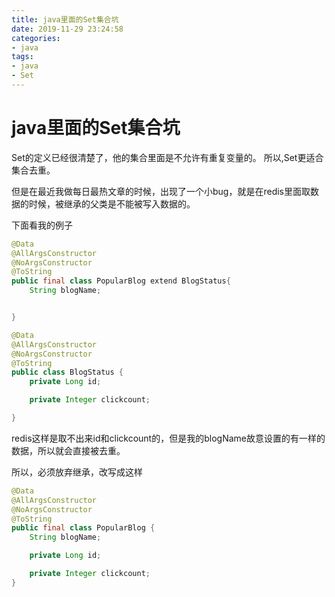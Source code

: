 ```yaml
---
title: java里面的Set集合坑
date: 2019-11-29 23:24:58
categories:
- java
tags:
- java
- Set
---
```



# java里面的Set集合坑


Set的定义已经很清楚了，他的集合里面是不允许有重复变量的。
所以,Set更适合集合去重。

但是在最近我做每日最热文章的时候，出现了一个小bug，就是在redis里面取数据的时候，被继承的父类是不能被写入数据的。


下面看我的例子

```java
@Data
@AllArgsConstructor
@NoArgsConstructor
@ToString
public final class PopularBlog extend BlogStatus{
    String blogName;


}

@Data
@AllArgsConstructor
@NoArgsConstructor
@ToString
public class BlogStatus {
    private Long id;

    private Integer clickcount;

}

```


redis这样是取不出来id和clickcount的，但是我的blogName故意设置的有一样的数据，所以就会直接被去重。


所以，必须放弃继承，改写成这样

```java
@Data
@AllArgsConstructor
@NoArgsConstructor
@ToString
public final class PopularBlog {
    String blogName;

    private Long id;

    private Integer clickcount;
}

```
